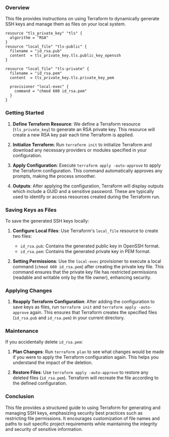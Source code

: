 ### Overview
This file provides instructions on using Terraform to dynamically generate SSH keys and manage them as files on your local system.

```
resource "tls_private_key" "tls" {
  algorithm = "RSA"
}
resource "local_file" "tls-public" {
  filename = "id_rsa.pub"
  content  = tls_private_key.tls.public_key_openssh
}

resource "local_file" "tls-private" {
  filename = "id_rsa.pem"
  content  = tls_private_key.tls.private_key_pem

  provisioner "local-exec" {
    command = "chmod 600 id_rsa.pem"
  }
}
```

### Getting Started
1. **Define Terraform Resource**: We define a Terraform resource (`tls_private_key`) to generate an RSA private key. This resource will create a new RSA key pair each time Terraform is applied.

2. **Initialize Terraform**: Run `terraform init` to initialize Terraform and download any necessary providers or modules specified in your configuration.

3. **Apply Configuration**: Execute `terraform apply -auto-approve` to apply the Terraform configuration. This command automatically approves any prompts, making the process smoother.

4. **Outputs**: After applying the configuration, Terraform will display outputs which include a GUID and a sensitive password. These are typically used to identify or access resources created during the Terraform run.

### Saving Keys as Files
To save the generated SSH keys locally:

1. **Configure Local Files**: Use Terraform's `local_file` resource to create two files:
   - `id_rsa.pub`: Contains the generated public key in OpenSSH format.
   - `id_rsa.pem`: Contains the generated private key in PEM format.

2. **Setting Permissions**: Use the `local-exec` provisioner to execute a local command (`chmod 600 id_rsa.pem`) after creating the private key file. This command ensures that the private key file has restricted permissions (readable and writable only by the file owner), enhancing security.

### Applying Changes
1. **Reapply Terraform Configuration**: After adding the configuration to save keys as files, run `terraform init` and `terraform apply -auto-approve` again. This ensures that Terraform creates the specified files (`id_rsa.pub` and `id_rsa.pem`) in your current directory.

### Maintenance
If you accidentally delete `id_rsa.pem`:

1. **Plan Changes**: Run `terraform plan` to see what changes would be made if you were to apply the Terraform configuration again. This helps you understand the impact of the deletion.

2. **Restore Files**: Use `terraform apply -auto-approve` to restore any deleted files (`id_rsa.pem`). Terraform will recreate the file according to the defined configuration.

### Conclusion
This file provides a structured guide to using Terraform for generating and managing SSH keys, emphasizing security best practices such as restricting file permissions. It encourages customization of file names and paths to suit specific project requirements while maintaining the integrity and security of sensitive information.